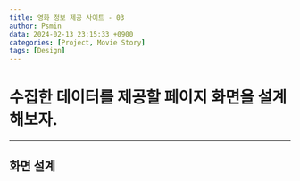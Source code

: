 ```yaml
---
title: 영화 정보 제공 사이트 - 03
author: Psmin
data: 2024-02-13 23:15:33 +0900
categories: [Project, Movie Story]
tags: [Design]
---
```


# 수집한 데이터를 제공할 페이지 화면을 설계해보자.

---

## 화면 설계
